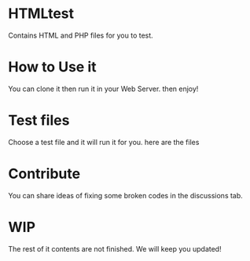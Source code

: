 # HTMLtest
Contains HTML and PHP files for you to test.

# How to Use it
You can clone it then run it in your Web Server. then enjoy!

# Test files
Choose a test file and it will run it for you. here are the files

# Contribute
You can share ideas of fixing some broken codes in the discussions tab.

# WIP
The rest of it contents are not finished. We will keep you updated!
